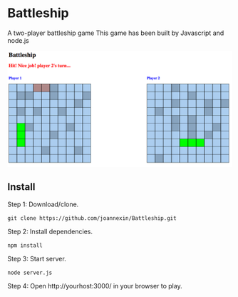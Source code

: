 # Battleship

A two-player battleship game
This game has been built by Javascript and node.js

![Battleship screenshot](https://github.com/joannexin/Battleship/blob/master/public/battleship.png)

## Install

Step 1: Download/clone.
```
git clone https://github.com/joannexin/Battleship.git
```
Step 2: Install dependencies.
```
npm install
```
Step 3: Start server.
```
node server.js
```
Step 4: Open http://yourhost:3000/ in your browser to play.
